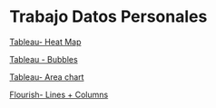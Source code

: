 <h1> Trabajo Datos Personales </h1>

[Tableau- Heat Map](https://MDanielaRaffoM.github.io/infovis/DP/historia.html)

[Tableau - Bubbles](https://mdanielaraffom.github.io/infovis/DP/bubbles.html)

[Tableau- Area chart](https://mdanielaraffom.github.io/infovis/DP/AreaChart.html) 

[Flourish- Lines + Columns](https://mdanielaraffom.github.io/infovis/DP/columns%2Blinesflourish.html)
